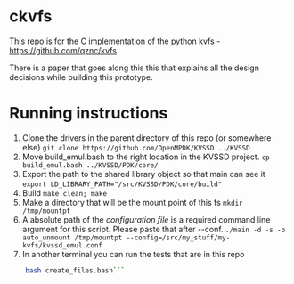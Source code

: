 # ckvfs
This repo is for the C implementation of the python kvfs - https://github.com/qznc/kvfs

There is a paper that goes along this this that explains all the design decisions while building this prototype. 

# Running instructions
1. Clone the drivers in the parent directory of this repo (or somewhere else)
```git clone https://github.com/OpenMPDK/KVSSD ../KVSSD```
2. Move build_emul.bash to the right location in the KVSSD project.
```cp build_emul.bash ../KVSSD/PDK/core/``` 
3. Export the path to the shared library object so that main can see it 
```export LD_LIBRARY_PATH="/src/KVSSD/PDK/core/build"```
3. Build
```make clean; make```
4. Make a directory that will be the mount point of this fs
```mkdir /tmp/mountpt```
5. A absolute path of the *configuration file* is a required command line argument for this script. Please paste that after --conf. 
```./main -d -s -o auto_unmount /tmp/mountpt --config=/src/my_stuff/my-kvfs/kvssd_emul.conf``` 
6. In another terminal you can run the tests that are in this repo 
```bash create_dirs.bash
    bash create_files.bash```



